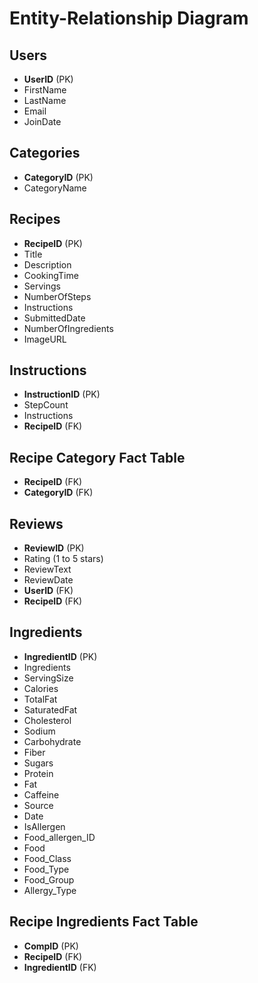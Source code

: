 # Entity-Relationship Diagram

## Users
- **UserID** (PK)
- FirstName
- LastName
- Email
- JoinDate

## Categories
- **CategoryID** (PK)
- CategoryName

## Recipes
- **RecipeID** (PK)
- Title
- Description
- CookingTime
- Servings
- NumberOfSteps
- Instructions
- SubmittedDate
- NumberOfIngredients
- ImageURL

## Instructions
- **InstructionID** (PK)
- StepCount
- Instructions
- **RecipeID** (FK)

## Recipe Category Fact Table
- **RecipeID** (FK)
- **CategoryID** (FK)

## Reviews
- **ReviewID** (PK)
- Rating (1 to 5 stars)
- ReviewText
- ReviewDate
- **UserID** (FK)
- **RecipeID** (FK)

## Ingredients
- **IngredientID** (PK)
- Ingredients
- ServingSize
- Calories
- TotalFat
- SaturatedFat
- Cholesterol
- Sodium
- Carbohydrate
- Fiber
- Sugars
- Protein
- Fat
- Caffeine
- Source
- Date
- IsAllergen
- Food_allergen_ID
- Food
- Food_Class
- Food_Type
- Food_Group
- Allergy_Type

## Recipe Ingredients Fact Table
- **CompID** (PK)
- **RecipeID** (FK)
- **IngredientID** (FK)
